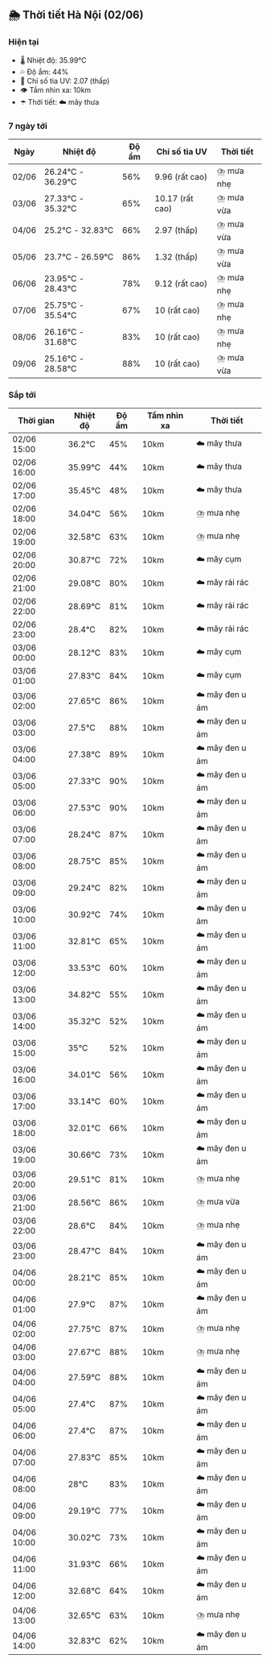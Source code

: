 ## 🌦️ Thời tiết Hà Nội (02/06)

### Hiện tại

- 🌡️ Nhiệt độ: 35.99℃
- 💦 Độ ẩm: 44%
- 🌟 Chỉ số tia UV: 2.07 (thấp)
- 👁️ Tầm nhìn xa: 10km
- ☂️ Thời tiết: ☁️ mây thưa

### 7 ngày tới

| Ngày | Nhiệt độ | Độ ẩm | Chỉ số tia UV | Thời tiết |
| --- | --- | --- | --- | --- |
| 02/06 | 26.24℃ - 36.29℃ | 56% | 9.96 (rất cao) | ⛈️ mưa nhẹ |
| 03/06 | 27.33℃ - 35.32℃ | 65% | 10.17 (rất cao) | ⛈️ mưa vừa |
| 04/06 | 25.2℃ - 32.83℃ | 66% | 2.97 (thấp) | ⛈️ mưa vừa |
| 05/06 | 23.7℃ - 26.59℃ | 86% | 1.32 (thấp) | ⛈️ mưa vừa |
| 06/06 | 23.95℃ - 28.43℃ | 78% | 9.12 (rất cao) | ⛈️ mưa nhẹ |
| 07/06 | 25.75℃ - 35.54℃ | 67% | 10 (rất cao) | ⛈️ mưa nhẹ |
| 08/06 | 26.16℃ - 31.68℃ | 83% | 10 (rất cao) | ⛈️ mưa nhẹ |
| 09/06 | 25.16℃ - 28.58℃ | 88% | 10 (rất cao) | ⛈️ mưa vừa |

### Sắp tới

| Thời gian | Nhiệt độ | Độ ẩm | Tầm nhìn xa | Thời tiết |
| --- | --- | --- | --- | --- |
| 02/06 15:00 | 36.2℃ | 45% | 10km | ☁️ mây thưa |
| 02/06 16:00 | 35.99℃ | 44% | 10km | ☁️ mây thưa |
| 02/06 17:00 | 35.45℃ | 48% | 10km | ☁️ mây thưa |
| 02/06 18:00 | 34.04℃ | 56% | 10km | ⛈️ mưa nhẹ |
| 02/06 19:00 | 32.58℃ | 63% | 10km | ⛈️ mưa nhẹ |
| 02/06 20:00 | 30.87℃ | 72% | 10km | ☁️ mây cụm |
| 02/06 21:00 | 29.08℃ | 80% | 10km | ☁️ mây rải rác |
| 02/06 22:00 | 28.69℃ | 81% | 10km | ☁️ mây rải rác |
| 02/06 23:00 | 28.4℃ | 82% | 10km | ☁️ mây rải rác |
| 03/06 00:00 | 28.12℃ | 83% | 10km | ☁️ mây cụm |
| 03/06 01:00 | 27.83℃ | 84% | 10km | ☁️ mây cụm |
| 03/06 02:00 | 27.65℃ | 86% | 10km | ☁️ mây đen u ám |
| 03/06 03:00 | 27.5℃ | 88% | 10km | ☁️ mây đen u ám |
| 03/06 04:00 | 27.38℃ | 89% | 10km | ☁️ mây đen u ám |
| 03/06 05:00 | 27.33℃ | 90% | 10km | ☁️ mây đen u ám |
| 03/06 06:00 | 27.53℃ | 90% | 10km | ☁️ mây đen u ám |
| 03/06 07:00 | 28.24℃ | 87% | 10km | ☁️ mây đen u ám |
| 03/06 08:00 | 28.75℃ | 85% | 10km | ☁️ mây đen u ám |
| 03/06 09:00 | 29.24℃ | 82% | 10km | ☁️ mây đen u ám |
| 03/06 10:00 | 30.92℃ | 74% | 10km | ☁️ mây đen u ám |
| 03/06 11:00 | 32.81℃ | 65% | 10km | ☁️ mây đen u ám |
| 03/06 12:00 | 33.53℃ | 60% | 10km | ☁️ mây đen u ám |
| 03/06 13:00 | 34.82℃ | 55% | 10km | ☁️ mây đen u ám |
| 03/06 14:00 | 35.32℃ | 52% | 10km | ☁️ mây đen u ám |
| 03/06 15:00 | 35℃ | 52% | 10km | ☁️ mây đen u ám |
| 03/06 16:00 | 34.01℃ | 56% | 10km | ☁️ mây đen u ám |
| 03/06 17:00 | 33.14℃ | 60% | 10km | ☁️ mây đen u ám |
| 03/06 18:00 | 32.01℃ | 66% | 10km | ☁️ mây đen u ám |
| 03/06 19:00 | 30.66℃ | 73% | 10km | ☁️ mây đen u ám |
| 03/06 20:00 | 29.51℃ | 81% | 10km | ⛈️ mưa nhẹ |
| 03/06 21:00 | 28.56℃ | 86% | 10km | ⛈️ mưa vừa |
| 03/06 22:00 | 28.6℃ | 84% | 10km | ⛈️ mưa nhẹ |
| 03/06 23:00 | 28.47℃ | 84% | 10km | ☁️ mây đen u ám |
| 04/06 00:00 | 28.21℃ | 85% | 10km | ☁️ mây đen u ám |
| 04/06 01:00 | 27.9℃ | 87% | 10km | ☁️ mây đen u ám |
| 04/06 02:00 | 27.75℃ | 87% | 10km | ⛈️ mưa nhẹ |
| 04/06 03:00 | 27.67℃ | 88% | 10km | ⛈️ mưa nhẹ |
| 04/06 04:00 | 27.59℃ | 88% | 10km | ☁️ mây đen u ám |
| 04/06 05:00 | 27.4℃ | 87% | 10km | ☁️ mây đen u ám |
| 04/06 06:00 | 27.4℃ | 87% | 10km | ☁️ mây đen u ám |
| 04/06 07:00 | 27.83℃ | 85% | 10km | ☁️ mây đen u ám |
| 04/06 08:00 | 28℃ | 83% | 10km | ☁️ mây đen u ám |
| 04/06 09:00 | 29.19℃ | 77% | 10km | ☁️ mây đen u ám |
| 04/06 10:00 | 30.02℃ | 73% | 10km | ☁️ mây đen u ám |
| 04/06 11:00 | 31.93℃ | 66% | 10km | ☁️ mây đen u ám |
| 04/06 12:00 | 32.68℃ | 64% | 10km | ☁️ mây đen u ám |
| 04/06 13:00 | 32.65℃ | 63% | 10km | ⛈️ mưa nhẹ |
| 04/06 14:00 | 32.83℃ | 62% | 10km | ☁️ mây đen u ám |
